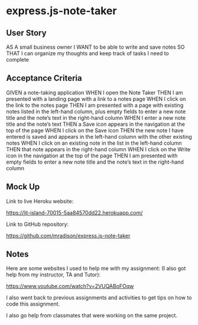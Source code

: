 # express.js-note-taker

## User Story

AS A small business owner
I WANT to be able to write and save notes
SO THAT I can organize my thoughts and keep track of tasks I need to complete

## Acceptance Criteria

GIVEN a note-taking application
WHEN I open the Note Taker
THEN I am presented with a landing page with a link to a notes page
WHEN I click on the link to the notes page
THEN I am presented with a page with existing notes listed in the left-hand column, plus empty fields to enter a new note title and the note’s text in the right-hand column
WHEN I enter a new note title and the note’s text
THEN a Save icon appears in the navigation at the top of the page
WHEN I click on the Save icon
THEN the new note I have entered is saved and appears in the left-hand column with the other existing notes
WHEN I click on an existing note in the list in the left-hand column
THEN that note appears in the right-hand column
WHEN I click on the Write icon in the navigation at the top of the page
THEN I am presented with empty fields to enter a new note title and the note’s text in the right-hand column

## Mock Up

Link to live Heroku website:

https://lit-island-70015-5aa84570dd22.herokuapp.com/

Link to GitHub repository: 

https://github.com/mradison/express.js-note-taker

## Notes

Here are some websites I used to help me with my assignment: (I also got help from my instructor, TA and Tutor):

https://www.youtube.com/watch?v=2VUQABoFOqw


I also went back to previous assignments and activities to get tips on how to code this assignment. 

I also go help from classmates that were working on the same project.